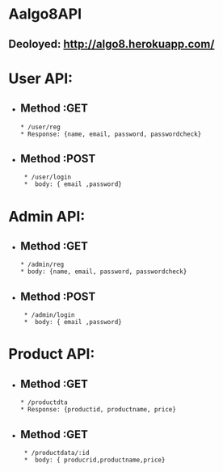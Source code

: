 # Aalgo8API

## Deoloyed: http://algo8.herokuapp.com/

# User API:
 * ##  Method :GET
       * /user/reg
       * Response: {name, email, password, passwordcheck}
 
* ## Method :POST
       * /user/login
       *  body: { email ,password}


# Admin API:
 * ##  Method :GET
       * /admin/reg
       * body: {name, email, password, passwordcheck}
 
* ## Method :POST
       * /admin/login
       *  body: { email ,password}

# Product API:
 * ##  Method :GET
       * /productdta
       * Response: {productid, productname, price}
 
* ## Method :GET
       * /productdata/:id
       *  body: { producrid,productname,price} 

